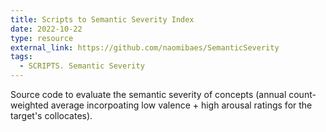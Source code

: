 ```yaml
---
title: Scripts to Semantic Severity Index
date: 2022-10-22
type: resource
external_link: https://github.com/naomibaes/SemanticSeverity
tags:
  - SCRIPTS. Semantic Severity
---
```


Source code to evaluate the semantic severity of concepts (annual count-weighted average incorpoating low valence + high arousal ratings for the target's collocates).

<!--more-->
